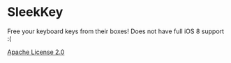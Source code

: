 # SleekKey
Free your keyboard keys from their boxes!  Does not have full iOS 8 support :(

[Apache License 2.0](https://www.apache.org/licenses/LICENSE-2.0.html)

